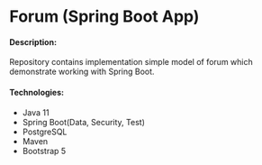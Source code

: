 # Forum (Spring Boot App)

#### Description:
Repository contains implementation simple model of forum which demonstrate working with Spring Boot. 
                         
#### Technologies:
- Java 11
- Spring Boot(Data, Security, Test)
- PostgreSQL
- Maven
- Bootstrap 5